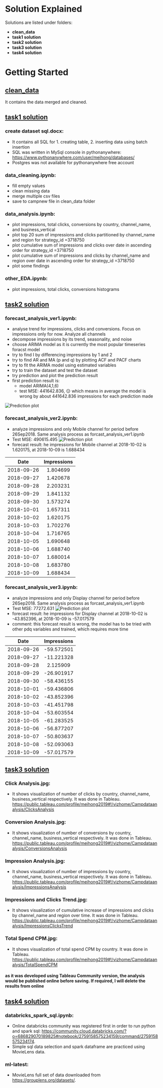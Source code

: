 # Solution Explained

Solutions are listed under folders:

* **clean_data**
* **task1 solution**
* **task2 solution**
* **task3 solution**
* **task4 solution**

# Getting Started

## <ins>clean_data</ins>

It contains the data merged and cleaned.

## <ins>task1 solution</ins>

### create dataset sql.docx:

* It contains all SQL for 1. creating table, 2. inserting data using batch insertion 
* SQL was written in MySql console in pythonanywhere: https://www.pythonanywhere.com/user/meihong/databases/
* Postgres was not available for pythonanywhere free account

### data_cleaning.ipynb:

* fill empty values
* clean missing data
* merge multiple csv files
* save to campnew file in clean_data folder

### data_analysis.ipynb:

* plot impressions, total clicks, conversions by country, channel_name, and business_vertical
* plot top 20 sum of impressions and clicks partitioned by channel_name and region for strategy_id =3718750
* plot cumulative sum of impressions and clicks over date in ascending order for strategy_id =3718750
* plot cumulative sum of impressions and clicks by channel_name and region over date in ascending order for strategy_id =3718750
* plot some findings

### other_EDA.ipynb:

* plot impressions, total clicks, conversions histograms

## <ins>task2 solution</ins>

### forecast_analysis_ver1.ipynb:

* analyse trend for impressions, clicks and conversions. Focus on impressions only for now. Analyze all channels
* decompose impressions by its trend, seasonality, and noise
* choose ARIMA model as it is currently the most popular timeseries foracst model
* try to find I by differencing impressions by 1 and 2
* try to find AR and MA (p and q) by plotting ACF and PACF charts
* try to fit the ARIMA model using estimated variables
* try to train the dataset and test the dataset
* try prediction and plot the prediction result
* first prediction result is: 
  * model ARIMA(4,1,6)
  * test MSE: 441642.836, :expressionless: which means in average the model is wrong by about 441642.836 impressions for each prediction made

![Prediction plot](https://github.com/lumeihong/data_science/blob/master/task2%20solution/prediction_ver1.jpg)

### forecast_analysis_ver2.ipynb:

* analyze impressions and only Mobile channel for period before 26Sep2018. Same analysis process as forcast_analysis_ver1.ipynb
* Test MSE: 490615.495
![Prediction plot](https://github.com/lumeihong/data_science/blob/master/task2%20solution/prediction_ver2.jpg)
* forecast result: he impressions for Mobile channel at 2018-10-02 is 1.620175, at 2018-10-09 is 1.688434

| Date  | Impressions |
| :---:  | :---:  |
| 2018-09-26  | 1.804699  |
| 2018-09-27  | 1.420678  |
| 2018-09-28  | 2.203231  |
| 2018-09-29  | 1.841132  |
| 2018-09-30  | 1.573274  |
| 2018-10-01  | 1.657311  |
| 2018-10-02  | 1.620175  |
| 2018-10-03  | 1.702276  |
| 2018-10-04  | 1.716765  |
| 2018-10-05  | 1.690648  |
| 2018-10-06  | 1.688740  |
| 2018-10-07  | 1.680014 |
| 2018-10-08  | 1.683780  |
| 2018-10-09  | 1.688434  |

### forecast_analysis_ver3.ipynb:

* analyze impressions and only Display channel for period before 26Sep2018. Same analysis process as forcast_analysis_ver1.ipynb
* Test MSE: 77272.631
![Prediction plot](https://github.com/lumeihong/data_science/blob/master/task2%20solution/prediction_ver3.jpg)
* forecast result: he impressions for Display channel at 2018-10-02 is -43.852396, at 2018-10-09 is -57.017579
* comment: this forecast result is wrong, the model has to be tried with other pdq variables and trained, which requires more time

| Date  | Impressions |
| :---:  | :---:  |
| 2018-09-26  | -59.572501 |
| 2018-09-27  | -11.221328  |
| 2018-09-28  | 2.125909  |
| 2018-09-29  | -26.901917  |
| 2018-09-30  | -58.436155  |
| 2018-10-01  | -59.436806  |
| 2018-10-02  | -43.852396  |
| 2018-10-03  | -41.451798  |
| 2018-10-04  | -53.603554  |
| 2018-10-05  | -61.283525  |
| 2018-10-06  | -56.877207  |
| 2018-10-07  | -50.803637 |
| 2018-10-08  | -52.093063  |
| 2018-10-09  | -57.017579  |

## <ins>task3 solution</ins>

### Click Analysis.jpg:

* It shows visualization of number of clicks by country, channel_name, business_vertical respectively. It was done in Tableau. https://public.tableau.com/profile/meihong2019#!/vizhome/Campdataanalysis/ClicksAnalysis 

### Conversion Analysis.jpg:

* It shows visualization of number of conversions by country, channel_name, business_vertical respectively. It was done in Tableau. https://public.tableau.com/profile/meihong2019#!/vizhome/Campdataanalysis/ConversionsAnalysis

### Impression Analysis.jpg:

* It shows visualization of number of impressions by country, channel_name, business_vertical respectively. It was done in Tableau. https://public.tableau.com/profile/meihong2019#!/vizhome/Campdataanalysis/ImpressionsAnalysis

### Impressions and Clicks Trend.jpg:

* It shows visualization of cumulative increase of impressions and clicks by channel_name and region over time. It was done in Tableau. https://public.tableau.com/profile/meihong2019#!/vizhome/Campdataanalysis/ImpressionsClicksTrend

### Total Spend CPM.jpg:

* It shows visualization of total spend CPM by country. It was done in Tableau. https://public.tableau.com/profile/meihong2019#!/vizhome/Campdataanalysis/TotalSpendCPM

#### as it was developed using Tableau Community version, the analysis would be published online before saving. If required, I will delete the results from online

## <ins>task4 solution</ins>

### databricks_spark_sql.ipynb:

* Online databricks community was registered first in order to run python and spark sql: https://community.cloud.databricks.com/?o=686829070189825#notebook/2759158575234159/command/2759158575234174.
* Simple sql data selection and spark dataframe are practiced using MovieLens data.

### ml-latest:

* MovieLens full set of data downloaded from https://grouplens.org/datasets/. 
